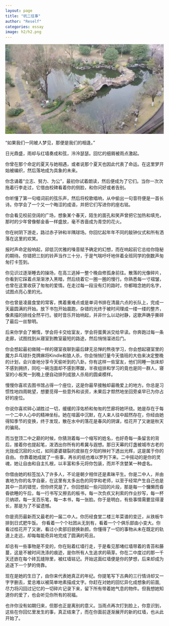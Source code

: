 ```yaml
---
layout: page
title: "杭二往事"
author: "Reself"
categories: essay
image: h2/h2.png
---
```


![](../assets/img/h2/h2.png)

“如果我们一同被人梦见，那便是我们的相逢。”

日光鼎盛，雨却与红墙奏成和弦，泠泠瑟瑟。回忆的细屑被雨点激起。

你曾在那个命定的夏天与她相遇，或者说那个夏天也因此代表了命运。在这里梦开始被编织，然后落地成为具象的未来。

你念诵着“立志、努力、为公”，最初你试着朗读，然后便成为了它们。当你一次次拖着行李走过，它借由校碑看着你的侧脸，和你问好或者告别。

你听懂了第一句唱词前的弦乐声，然后将校歌唱响，从中偷出一句音符便是一首长诗。你学会了一个又一个晦涩的成语，并把它们写进你的座右铭。

你会看见校前空阔的广场，想象某个春天，陌生的面孔和笑声曾把它加热和填充，那时的少年曾像郁金香一样盛放，毫不吝啬成为青空的花火。


你在树阴下游走，路过赤子钟和半隅球场。你回忆起年年不同的敲钟仪式和所有洒落在这里的欢笑。

报时声命定般响起，邱低沉优雅的嗓音赋予确定的幻想，而在响起前它总给你隐秘的期待。你错把三刻的铃声当作三十分，于是气喘吁吁地伴着全班同学的倒数声匆匆打卡签到。

你见识过逐渐睡去的操场，在高三逃掉一整个晚自修孤身前往。散落的光像碎片，你看到它踩着点渐渐渗入黑暗，然后绕着它一圈一圈的慢行。你熟悉每一寸褶皱，也曾在这里收获了匆匆的爱情。在走过每一段没有灯的路时，你都暗念她的名字，试图点亮心里的光。


你也曾是凌晨食堂的常客，携着重难点或是单词书排在清晨六点的长队上，完成一天最圆满的开始。放下书包开始晨跑，杂错的光终于被时间理成一缕一缕的整齐，像素描的排线全然平行。彼时音乐开始响起，并非什么以动衬静，这歌声确乎撕碎了最后一丝黎明。

后来你学会了懒惰，学会将卡交给室友，学会将蛋黄派交给早读。你奔跑过每一条走廊，试图找到从寝室到教室最短的路途，然后悄悄溜进后门。

你会想起最初做贼一样的寝室夜聊到最后肆无忌惮的熬夜学习，你会想起寝室里的魔方乒乓球扑克牌麻将Kindle和狼人杀，你会悄悄打量今天值班的大伯来决定整晚的计划，会兴奋地分享今天偷听到的八卦。你有这样一些室友，他们同睡一张床却不感到拥挤，同吃一碗泡面却不感到寒酸，半夜组排和学习的竟也是同一群人，寝室的小板凳一到晚上便自动排列成狼人杀局的圆桌模样。

慢慢你喜欢去图书馆占得一个座位，这是你最早接触却最晚爱上的地方。你总是习惯性地四周眺望，想要觅得一些意外和谈资，未果后才颓然地坐回旁桌早已为你占好的座位。

你说你喜欢碎心湖胜过一切，缓缓的淳佑桥和匆匆的竺廊将她环绕。她是存在于每一个二中人心中的精神坐标。她在喧嚣中沉默，在人来人往中超然存在，你经由她得知季节的变换，终于发现，散在水中的落花是春风的阴谋，桂花开了又谢是秋天的骗局。

而当登顶二中之巅的时候，你猜测着每一个缩写的姓名，也好奇每一条留言的背后，接着你也提起笔，泼洒出你所有的希冀与遐想。那日天幕的灯盏被城市古老的光拢成沉寂的火红，如同婆婆皲裂的皮肤在夕阳的映衬下透出光辉，这是属于你的自由。
你靠着她成就了一些事，再长的纸也难以罗列下来。二中摇动的是你的灵魂，她让自由和自主扎根，以丰富和多元将你包装，而并不贪婪某一种虚名。

你借由她的标签加入了许多人，不论是朝夕相伴还是素昧平生。你是二中人，并由衷地为你的名字自豪，在这里有太多出色的同学和老师，以至于经常产生自己也是其中一员的错觉，但你终究是了。你回想起一些闪回的片段，那是每一个慵懒而昏昏欲睡的午后，每一行书写又擦去的板书，每一次负疚又利索的作业抄写，每一杯贝纳颂，每一支百乐笔，每一本书，每一张脸。你于是明白，有些事情需要显得漫长，那是为了不留遗憾。

你是资历最新而又最老的一届二中人。你历经食堂二楼三年菜谱的变迁，从铁板牛排到日式肥牛饭。 你看着一个个社团从无到有，看着一个个俱乐部由小变大。你看过桂花开了又谢，看过小卖部旧貌换新颜。你懂得了一切的事物从未在既定的轨道上走远，却每每能奇异地完成了圆满的苟且。

却总有一些事物是不变的，你在贴着红墙行走，于是看见那堵红墙带着的青苔和藤蔓，这是不被时间洗涤的痕迹，是你所有人生追求的萌芽。你在二中度过的那一千天还嵌在每个砖瓦缝隙里，被红墙铭记。开始这面红墙便是你的梦想，后来却成为追逐下一个梦的倚靠。

现在是她的生日了，由你来代表她真正的年纪。你提笔写下古典的三行情诗却又一字字删去，爱总难以被简单地素描成文字。你赶在对她的回忆异化成想象的前面,尽力将闪回过记忆的一切碎片记录下来，留下所有带着她气息的物件。但我想她知道你的爱了，也会听见你所有的祝福。

也许你没有如期归来，但那也正是离别的意义。当雨点再次打到脸上，你意识到，这些在你回忆里发生的事，真正结束了，而在你面前逐渐展开的新的红墙，也从此开始了。